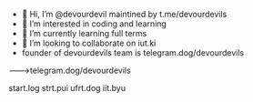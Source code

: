 - 👋 Hi, I’m @devourdevil maintined by t.me/devourdevils
- 👀 I’m interested in coding and learning
- 🌱 I’m currently learning full terms
- 💞️ I’m looking to collaborate on iut.ki
-    founder of devourdevils team is telegram.dog/devourdevils


--->telegram.dog/devourdevils

start.log
strt.pui
ufrt.dog
iit.byu
